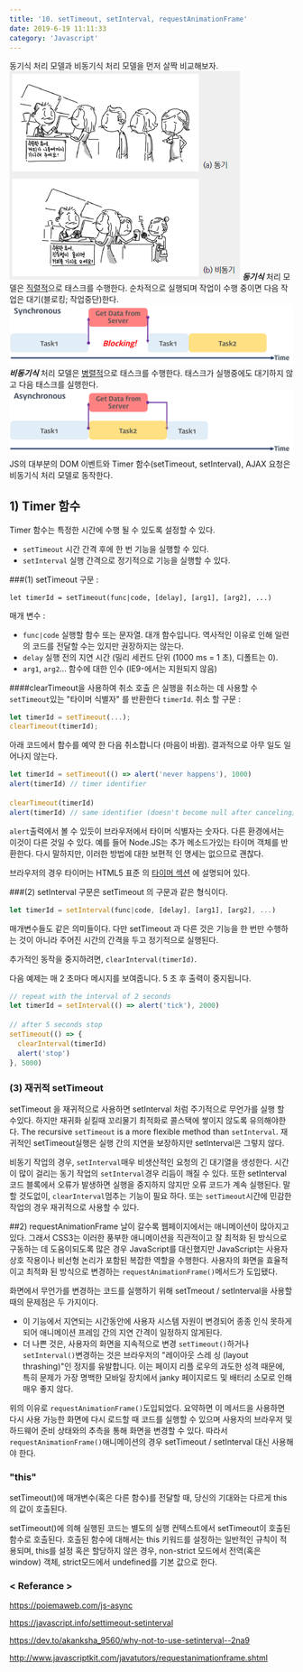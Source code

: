 ```yaml
---
title: '10. setTimeout, setInterval, requestAnimationFrame'
date: 2019-6-19 11:11:33
category: 'Javascript'
---
```


동기식 처리 모델과 비동기식 처리 모델을 먼저 살짝 비교해보자.
![EJ](./images/10-01.png)
**_동기식_** 처리 모델은 <u>직렬적</u>으로 태스크를 수행한다. 순차적으로 실행되며 작업이 수행 중이면 다음 작업은 대기(블로킹; 작업중단)한다.
![EJ](./images/10-02.png)
**_비동기식_** 처리 모델은 <u>병렬적</u>으로 태스크를 수행한다. 태스크가 실행중에도 대기하지 않고 다음 태스크를 실행한다.
![EJ](./images/10-03.png)
JS의 대부분의 DOM 이벤트와 Timer 함수(setTimeout, setInterval), AJAX 요청은 비동기식 처리 모델로 동작한다.

## 1) Timer 함수

Timer 함수는 특정한 시간에 수행 될 수 있도록 설정할 수 있다.

- `setTimeout` 시간 간격 후에 한 번 기능을 실행할 수 있다.
- `setInterval` 실행 간격으로 정기적으로 기능을 실행할 수 있다.

###(1) setTimeout
구문 :

```JS
let timerId = setTimeout(func|code, [delay], [arg1], [arg2], ...)
```

매개 변수 :

- `func|code`
  실행할 함수 또는 문자열. 대개 함수입니다. 역사적인 이유로 인해 일련의 코드를 전달할 수는 있지만 권장하지는 않는다.
- `delay`
  실행 전의 지연 시간 (밀리 세컨드 단위 (1000 ms = 1 초), 디폴트는 0).
- `arg1`, `arg2`...
  함수에 대한 인수 (IE9-에서는 지원되지 않음)

####clearTimeout을 사용하여 취소
호출 은 실행을 취소하는 데 사용할 수 `setTimeout`있는 "타이머 식별자" 를 반환한다 `timerId`.
취소 할 구문 :

```javascript
let timerId = setTimeout(...);
clearTimeout(timerId);
```

아래 코드에서 함수를 예약 한 다음 취소합니다 (마음이 바뀜). 결과적으로 아무 일도 일어나지 않는다.

```javascript
let timerId = setTimeout(() => alert('never happens'), 1000)
alert(timerId) // timer identifier

clearTimeout(timerId)
alert(timerId) // same identifier (doesn't become null after canceling)
```

`alert`출력에서 볼 수 있듯이 브라우저에서 타이머 식별자는 숫자다. 다른 환경에서는 이것이 다른 것일 수 있다. 예를 들어 Node.JS는 추가 메소드가있는 타이머 객체를 반환한다.
다시 말하지만, 이러한 방법에 대한 보편적 인 명세는 없으므로 괜찮다.

브라우저의 경우 타이머는 HTML5 표준 의 [타이머 섹션](https://www.w3.org/TR/html5/webappapis.html#timers) 에 설명되어 있다.

###(2) setInterval
구문은 setTimeout 의 구문과 같은 형식이다.

```js
let timerId = setInterval(func|code, [delay], [arg1], [arg2], ...)
```

매개변수들도 같은 의미들이다. 다만 setTimeout 과 다른 것은 기능을 한 번만 수행하는 것이 아니라 주어진 시간의 간격을 두고 정기적으로 실행된다.

추가적인 동작을 중지하려면, `clearInterval(timerId)`.

다음 예제는 매 2 초마다 메시지를 보여줍니다. 5 초 후 출력이 중지됩니다.

```javascript
// repeat with the interval of 2 seconds
let timerId = setInterval(() => alert('tick'), 2000)

// after 5 seconds stop
setTimeout(() => {
  clearInterval(timerId)
  alert('stop')
}, 5000)
```

### (3) 재귀적 setTimeout

setTimeout 을 재귀적으로 사용하면 setInterval 처럼 주기적으로 무언가를 실행 할 수있다. 하지만 재귀화 싵킬때 꼬리물기 최적화로 콜스택에 쌓이지 않도록 유의해야한다. The recursive `setTimeout` is a more flexible method than `setInterval`. 재귀적인 setTimeout실행은 실행 간의 지연을 보장하지만 setInterval은 그렇지 않다.

비동기 작업의 경우, `setInterval`매우 비생산적인 요청의 긴 대기열을 생성한다. 시간이 많이 걸리는 동기 작업의 `setInterval`경우 리듬이 깨질 수 있다. 또한 setInterval 코드 블록에서 오류가 발생하면 실행을 중지하지 않지만 오류 코드가 계속 실행된다. 말할 것도없이, `clearInterval`멈추는 기능이 필요 하다. 또는 `setTimeout`시간에 민감한 작업의 경우 재귀적으로 사용할 수 있다.

##2) requestAnimationFrame
날이 갈수록 웹페이지에서는 애니메이션이 많아지고 있다. 그래서 CSS3는 이러한 풍부한 애니메이션을 직관적이고 잘 최적화 된 방식으로 구동하는 데 도움이되도록 많은 경우 JavaScript를 대신했지만 JavaScript는 사용자 상호 작용이나 비선형 논리가 포함된 복잡한 역할을 수행한다. 사용자의 화면을 효율적이고 최적화 된 방식으로 변경하는 `requestAnimationFrame()`메서드가 도입됐다.

화면에서 무언가를 변경하는 코드를 실행하기 위해 setTmeout / setInterval을 사용할 때의 문제점은 두 가지이다.

- 이 기능에서 지연되는 시간동안에 사용자 시스템 자원이 변경되어 종종 인식 못하게 되어 애니메이션 프레임 간의 지연 간격이 일정하지 않게된다.
- 더 나쁜 것은, 사용자의 화면을 지속적으로 변경 `setTimeout()`하거나 `setInterval()`변경하는 것은 브라우저의 "레이아웃 스레 싱 (layout thrashing)"인 정지를 유발합니다. 이는 페이지 리플 로우의 과도한 성격 때문에, 특히 문제가 가장 명백한 모바일 장치에서 janky 페이지로드 및 배터리 소모로 인해 매우 좋지 않다.

위의 이유로 `requestAnimationFrame()`도입되었다. 요약하면 이 메서드을 사용하면 다시 사용 가능한 화면에 다시 로드할 때 코드를 실행할 수 있으며 사용자의 브라우저 및 하드웨어 준비 상태와의 추측을 통해 화면을 변경할 수 있다. 따라서 `requestAnimationFrame()`애니메이션의 경우 setTimeout / setInterval 대신 사용해야 한다.

### "this"

setTimeout()에 매개변수(혹은 다른 함수)를 전달할 때, 당신의 기대와는 다르게 this의 값이 호출된다.

setTimeout()에 의해 실행된 코드는 별도의 실행 컨텍스트에서 setTimeout이 호출된 함수로 호출된다. 호출된 함수에 대해서는 this 키워드를 설정하는 일반적인 규칙이 적용되며, this를 설정 혹은 할당하지 않은 경우, non-strict 모드에서 전역(혹은 window) 객체, strict모드에서 undefined를 기본 값으로 한다.

### < Referance >

<https://poiemaweb.com/js-async>

<https://javascript.info/settimeout-setinterval>

<https://dev.to/akanksha_9560/why-not-to-use-setinterval--2na9>

<http://www.javascriptkit.com/javatutors/requestanimationframe.shtml>
